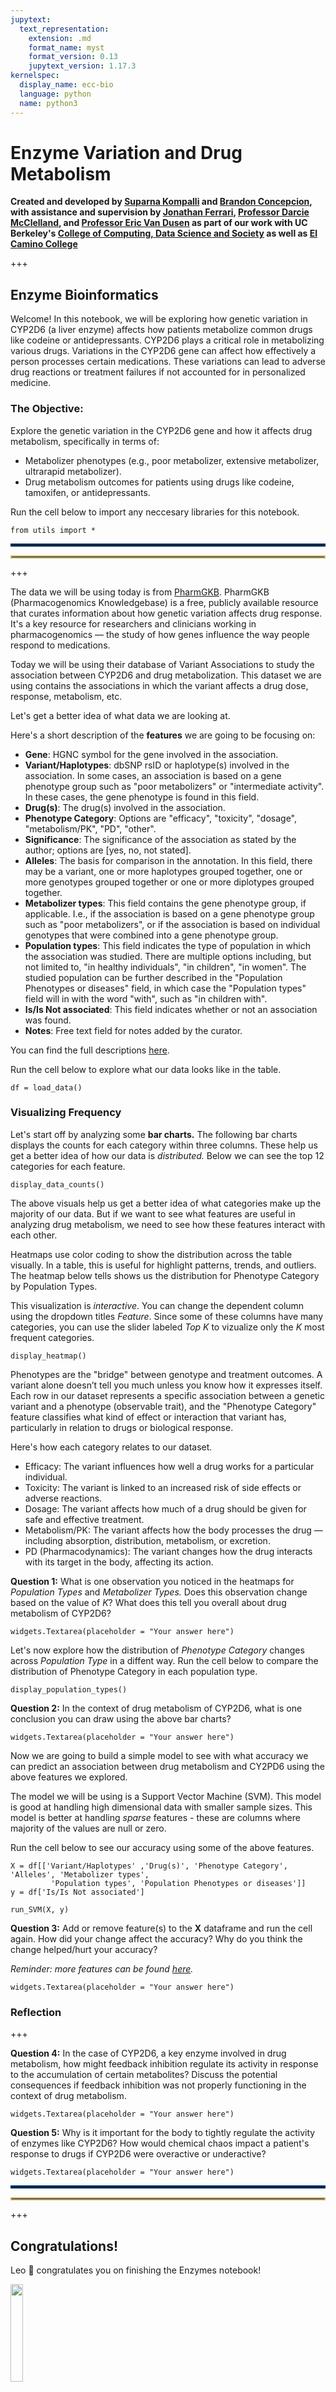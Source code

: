 ```yaml
---
jupytext:
  text_representation:
    extension: .md
    format_name: myst
    format_version: 0.13
    jupytext_version: 1.17.3
kernelspec:
  display_name: ecc-bio
  language: python
  name: python3
---
```


# Enzyme Variation and Drug Metabolism

**Created and developed by [Suparna Kompalli](https://www.linkedin.com/in/suparna-kompalli-79463b229/) and [Brandon Concepcion](https://www.linkedin.com/in/brandonconcepcion/), with assistance and supervision by [Jonathan Ferrari](https://www.linkedin.com/in/jonathanferrari/), [Professor Darcie McClelland](https://www.linkedin.com/in/darcie-mcclelland-descalzo-56796b1b/), and [Professor Eric Van Dusen](https://www.linkedin.com/in/ericvd/) as part of our work with UC Berkeley's [College of Computing, Data Science and Society](https://cdss.berkeley.edu/) as well as [El Camino College](https://www.elcamino.edu/)**

+++

## **Enzyme Bioinformatics**

Welcome! In this notebook, we will be exploring how genetic variation in CYP2D6 (a liver enzyme) affects how patients metabolize common drugs like codeine or antidepressants. CYP2D6 plays a critical role in metabolizing various drugs. Variations in the CYP2D6 gene can affect how effectively a person processes certain medications. These variations can lead to adverse drug reactions or treatment failures if not accounted for in personalized medicine.

### The Objective:

Explore the genetic variation in the CYP2D6 gene and how it affects drug metabolism, specifically in terms of:
- Metabolizer phenotypes (e.g., poor metabolizer, extensive metabolizer, ultrarapid metabolizer).
- Drug metabolism outcomes for patients using drugs like codeine, tamoxifen, or antidepressants.

Run the cell below to import any neccesary libraries for this notebook.

```{code-cell} ipython3
from utils import *
```

<hr style="border: 2px solid #003262">
<hr style="border: 2px solid #C9B676">

+++

The data we will be using today is from [PharmGKB](https://www.pharmgkb.org/). PharmGKB (Pharmacogenomics Knowledgebase) is a free, publicly available resource that curates information about how genetic variation affects drug response. It's a key resource for researchers and clinicians working in pharmacogenomics — the study of how genes influence the way people respond to medications.

Today we will be using their database of Variant Associations to study the association between CYP2D6 and drug metabolization. This dataset we are using contains the associations in which the variant affects a drug dose, response, metabolism, etc.

Let's get a better idea of what data we are looking at. 

Here's a short description of the **features** we are going to be focusing on:

- **Gene**: HGNC symbol for the gene involved in the association.
- **Variant/Haplotypes**: dbSNP rsID or haplotype(s) involved in the association. In some cases, an association is based on a gene phenotype group such as "poor metabolizers" or "intermediate activity". In these cases, the gene phenotype is found in this field.
- **Drug(s)**: The drug(s) involved in the association. 
- **Phenotype Category**: Options are "efficacy", "toxicity", "dosage", "metabolism/PK", "PD", "other".
- **Significance**: The significance of the association as stated by the author; options are [yes, no, not stated].
- **Alleles**: The basis for comparison in the annotation. In this field, there may be a variant, one or more haplotypes grouped together, one or more genotypes grouped together or one or more diplotypes grouped together. 
- **Metabolizer types**: This field contains the gene phenotype group, if applicable. I.e., if the association is based on a gene phenotype group such as "poor metabolizers", or if the association is based on individual genotypes that were combined into a gene phenotype group.
- **Population types**: This field indicates the type of population in which the association was studied. There are multiple options including, but not limited to, "in healthy individuals", "in children", "in women". The studied population can be further described in the "Population Phenotypes or diseases" field, in which case the "Population types" field will in with the word "with", such as "in children with".
- **Is/Is Not associated**: This field indicates whether or not an association was found.
- **Notes**: Free text field for notes added by the curator.

You can find the full descriptions [here](https://www.pharmgkb.org/page/downloadVariantAnnotationsHelp). 

Run the cell below to explore what our data looks like in the table.

```{code-cell} ipython3
df = load_data()
```

### Visualizing Frequency

Let's start off by analyzing some **bar charts.** The following bar charts displays the counts for each category within three columns. These help us get a better idea of how our data is *distributed.* Below we can see the top 12 categories for each feature. 

```{code-cell} ipython3
display_data_counts()
```

The above visuals help us get a better idea of what categories make up the majority of our data. But if we want to see what features are useful in analyzing drug metabolism, we need to see how these features interact with each other.

Heatmaps use color coding to show the distribution across the table visually. In a table, this is useful for highlight patterns, trends, and outliers. The heatmap below tells shows us the distribution for Phenotype Category by Population Types. 

This visualization is *interactive*. You can change the dependent column using the dropdown titles *Feature*. Since some of these columns have many categories, you can use the slider labeled *Top K* to vizualize only the *K* most frequent categories. 

```{code-cell} ipython3
display_heatmap()
```

Phenotypes are the "bridge" between genotype and treatment outcomes. A variant alone doesn’t tell you much unless you know how it expresses itself. Each row in our dataset represents a specific association between a genetic variant and a phenotype (observable trait), and the "Phenotype Category" feature classifies what kind of effect or interaction that variant has, particularly in relation to drugs or biological response. 

Here's how each category relates to our dataset.
- Efficacy: The variant influences how well a drug works for a particular individual.
- Toxicity: The variant is linked to an increased risk of side effects or adverse reactions.
- Dosage: The variant affects how much of a drug should be given for safe and effective treatment.
- Metabolism/PK: The variant affects how the body processes the drug — including absorption, distribution, metabolism, or excretion.
- PD (Pharmacodynamics): The variant changes how the drug interacts with its target in the body, affecting its action.


**Question 1:** What is one observation you noticed in the heatmaps for *Population Types* and *Metabolizer Types.* Does this observation change based on the value of *K*? What does this tell you overall about drug metabolism of CYP2D6?

```{code-cell} ipython3
widgets.Textarea(placeholder = "Your answer here")
```

Let's now explore how the distribution of *Phenotype Category* changes across *Population Type* in a diffent way. Run the cell below to compare the distribution of Phenotype Category in each population type. 

```{code-cell} ipython3
display_population_types()
```

**Question 2:** In the context of drug metabolism of CYP2D6, what is one conclusion you can draw using the above bar charts?

```{code-cell} ipython3
widgets.Textarea(placeholder = "Your answer here")
```

Now we are going to build a simple model to see with what accuracy we can predict an association between drug metabolism and CY2PD6 using the above features we explored. 

The model we will be using is a Support Vector Machine (SVM). This model is good at handling high dimensional data with smaller sample sizes. This model is better at handling *sparse* features - these are columns where majority of the values are null or zero. 

Run the cell below to see our accuracy using some of the above features. 

```{code-cell} ipython3
X = df[['Variant/Haplotypes' ,'Drug(s)', 'Phenotype Category', 'Alleles', 'Metabolizer types',
         'Population types', 'Population Phenotypes or diseases']]
y = df['Is/Is Not associated']

run_SVM(X, y)
```

**Question 3:** Add or remove feature(s) to the **X** dataframe and run the cell again. How did your change affect the accuracy? Why do you think the change helped/hurt your accuracy?

*Reminder: more features can be found [here](https://www.pharmgkb.org/page/downloadVariantAnnotationsHelp).*

```{code-cell} ipython3
widgets.Textarea(placeholder = "Your answer here")
```

### Reflection

+++

**Question 4:**
In the case of CYP2D6, a key enzyme involved in drug metabolism, how might feedback inhibition regulate its activity in response to the accumulation of certain metabolites? Discuss the potential consequences if feedback inhibition was not properly functioning in the context of drug metabolism.

```{code-cell} ipython3
widgets.Textarea(placeholder = "Your answer here")
```

**Question 5:** Why is it important for the body to tightly regulate the activity of enzymes like CYP2D6? How would chemical chaos impact a patient's response to drugs if CYP2D6 were overactive or underactive?

```{code-cell} ipython3
widgets.Textarea(placeholder = "Your answer here")
```

<hr style="border: 2px solid #003262">
<hr style="border: 2px solid #C9B676">

+++

## Congratulations! 

Leo 🦁 congratulates you on finishing the Enzymes notebook!

<img src="leo.png" style="width: 20%;">
